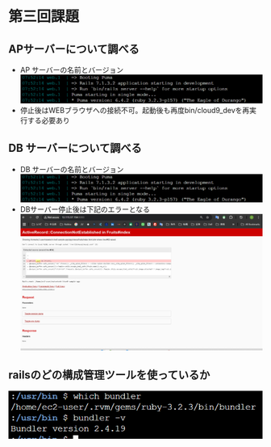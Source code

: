# 第三回課題
## APサーバーについて調べる
- AP サーバーの名前とバージョン
![APサーバー](screenshots/Screenshot_20240519-144155.png)
- 停止後はWEBブラウザへの接続不可。起動後も再度bin/cloud9_devを再実行する必要あり
## DB サーバーについて調べる
- DB サーバーの名前とバージョン
![DBサーバー](screenshots/Screenshot_20240519-144155.png)
- DBサーバー停止後は下記のエラーとなる
![DBサーバー（停止後）](screenshots/Screenshot_20250223-221834.png)
## railsのどの構成管理ツールを使っているか
![構成管理ツール](screenshots/Screenshot_20250226-191753.png)
